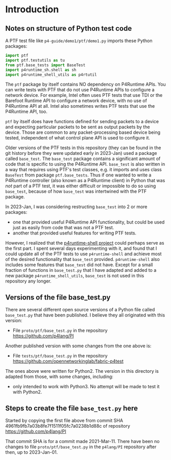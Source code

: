 # Introduction


## Notes on structure of Python test code

A PTF test file like `p4-guide/demo1/ptf/demo1.py` imports these
Python packages:

```python
import ptf
import ptf.testutils as tu
from ptf.base_tests import BaseTest
import p4runtime_sh.shell as sh
import p4runtime_shell_utils as p4rtutil
```

The `ptf` package by itself contains NO dependency on P4Runtime APIs.
You can write tests with PTF that do not use P4Runtime APIs to
configure a network device.  For example, Intel often uses PTF tests
that use TDI or the Barefoot Runtime API to configure a network
device, with no use of P4Runtime API at all.  Intel also sometimes
writes PTF tests that use the P4Runtime API, too.

`ptf` by itself does have functions defined for sending packets to a
device and expecting particular packets to be sent as output packets
by the device.  Those are common to any packet-processing based device
being tested, independent of what control plane API is used to
configure it.

Older versions of the PTF tests in this repository (they can be found
in the git history before they were updated early in 2023-Jan) used a
package called `base_test`.  The `base_test` package contains a
significant amount of code that is specific to using the P4Runtime
API.  `base_test` is also written in a way that requires using PTF's
test classes, e.g. it imports and uses class `BaseTest` from package
`ptf.base_tests`.  Thus if one wanted to write a P4Runtime controller
(also known as a P4Runtime client) in Python that was _not_ part of a
PTF test, it was either difficult or impossible to do so using
`base_test`, because of how `base_test` was intertwined with the PTF
package.

In 2023-Jan, I was considering restructing `base_test` into 2 or more
packages:

+ one that provided useful P4Runtime API functionality, but could be
  used just as easily from code that was not a PTF test.
+ another that provided useful features for writing PTF tests.

However, I realized that the [p4runtime-shell
project](https://github.com/p4lang/p4runtime-shell) could perhaps
serve as the first part.  I spent several days experimenting with it,
and found that I could update all of the PTF tests to use
`p4runtime-shell` and achieve most of the desired functionality that
`base_test` provided.  `p4runtime-shell` also includes some features
that `base_test` did not have.  Except for a small fraction of
functions in `base_test.py` that I have adapted and added to a new
package `p4runtime_shell_utils`, `base_test` is not used in this
repository any longer.


## Versions of the file base_test.py

There are several different open source versions of a Python file
called `base_test.py` that have been published.  I believe they all
originated with this version:

+ File `proto/ptf/base_test.py` in the repository
  https://github.com/p4lang/PI

Another published version with some changes from the one above is:

+ File `tests/ptf/base_test.py` in the repository
  https://github.com/opennetworkinglab/fabric-p4test

The ones above were written for Python2.  The version in this
directory is adapted from those, with some changes, including:

+ only intended to work with Python3.  No attempt will be made to test
  it with Python2.


## Steps to create the file `base_test.py` here

Started by copying the first file above from commit SHA
4961fb9fb7a03b8fe7f1511f05fc7a0238b1d88c of repository
https://github.com/p4lang/PI

That commit SHA is for a commit made 2021-Mar-11.  There have been no
changes to file `proto/ptf/base_test.py` in the `p4lang/PI` repository
after then, up to 2023-Jan-01.

